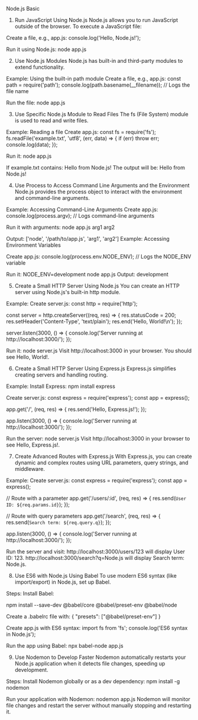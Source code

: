 Node.js Basic
1. Run JavaScript Using Node.js
Node.js allows you to run JavaScript outside of the browser. To execute a JavaScript file:

Create a file, e.g., app.js:
console.log('Hello, Node.js!');

Run it using Node.js:
node app.js

2. Use Node.js Modules
Node.js has built-in and third-party modules to extend functionality.

Example: Using the built-in path module
Create a file, e.g., app.js:
const path = require('path');
console.log(path.basename(__filename)); // Logs the file name

Run the file:
node app.js

3. Use Specific Node.js Module to Read Files
The fs (File System) module is used to read and write files.

Example: Reading a file
Create app.js:
const fs = require('fs');
fs.readFile('example.txt', 'utf8', (err, data) => {
  if (err) throw err;
  console.log(data);
});

Run it:
node app.js

If example.txt contains:
Hello from Node.js!
The output will be: Hello from Node.js!

4. Use Process to Access Command Line Arguments and the Environment
Node.js provides the process object to interact with the environment and command-line arguments.

Example: Accessing Command-Line Arguments
Create app.js:
console.log(process.argv); // Logs command-line arguments

Run it with arguments:
node app.js arg1 arg2

Output:
['node', '/path/to/app.js', 'arg1', 'arg2']
Example: Accessing Environment Variables

Create app.js:
console.log(process.env.NODE_ENV); // Logs the NODE_ENV variable

Run it:
NODE_ENV=development node app.js
Output: development

5. Create a Small HTTP Server Using Node.js
You can create an HTTP server using Node.js's built-in http module.

Example:
Create server.js:
const http = require('http');

const server = http.createServer((req, res) => {
  res.statusCode = 200;
  res.setHeader('Content-Type', 'text/plain');
  res.end('Hello, World!\n');
});

server.listen(3000, () => {
  console.log('Server running at http://localhost:3000/');
});

Run it:
node server.js
Visit http://localhost:3000 in your browser. You should see Hello, World!.

6. Create a Small HTTP Server Using Express.js
Express.js simplifies creating servers and handling routing.

Example:
Install Express:
npm install express

Create server.js:
const express = require('express');
const app = express();

app.get('/', (req, res) => {
  res.send('Hello, Express.js!');
});

app.listen(3000, () => {
  console.log('Server running at http://localhost:3000/');
});

Run the server:
node server.js
Visit http://localhost:3000 in your browser to see Hello, Express.js!.

7. Create Advanced Routes with Express.js
With Express.js, you can create dynamic and complex routes using URL parameters, query strings, and middleware.

Example:
Create server.js:
const express = require('express');
const app = express();

// Route with a parameter
app.get('/users/:id', (req, res) => {
  res.send(`User ID: ${req.params.id}`);
});

// Route with query parameters
app.get('/search', (req, res) => {
  res.send(`Search term: ${req.query.q}`);
});

app.listen(3000, () => {
  console.log('Server running at http://localhost:3000/');
});

Run the server and visit:
http://localhost:3000/users/123 will display User ID: 123.
http://localhost:3000/search?q=Node.js will display Search term: Node.js.

8. Use ES6 with Node.js Using Babel
To use modern ES6 syntax (like import/export) in Node.js, set up Babel.

Steps:
Install Babel:

npm install --save-dev @babel/core @babel/preset-env @babel/node

Create a .babelrc file with:
{
  "presets": ["@babel/preset-env"]
}

Create app.js with ES6 syntax:
import fs from 'fs';
console.log('ES6 syntax in Node.js');

Run the app using Babel:
npx babel-node app.js

9. Use Nodemon to Develop Faster
Nodemon automatically restarts your Node.js application when it detects file changes, speeding up development.

Steps:
Install Nodemon globally or as a dev dependency:
npm install -g nodemon

Run your application with Nodemon:
nodemon app.js
Nodemon will monitor file changes and restart the server without manually stopping and restarting it.
